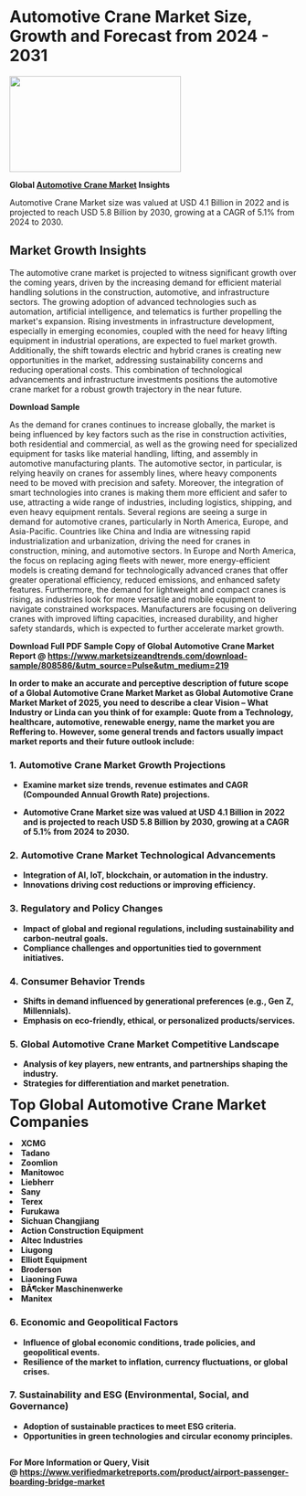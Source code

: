 <H1>Automotive Crane Market Size, Growth and Forecast from 2024 - 2031</H1><img class="aligncenter size-medium wp-image-584254" src="https://thirdeyenews.in/wp-content/uploads/2024/09/Global-Market-Research-300x168.jpeg" alt="" width="300" height="168" /><p><strong>Global&nbsp;<a href="https://www.marketsizeandtrends.com/download-sample/808586/&amp;utm_source=Pulse&amp;utm_medium=219">Automotive Crane Market</a> Insights</strong></p><p>Automotive Crane Market size was valued at USD 4.1 Billion in 2022 and is projected to reach USD 5.8 Billion by 2030, growing at a CAGR of 5.1% from 2024 to 2030.</p><p><h2>Market Growth Insights</h2> <p>The automotive crane market is projected to witness significant growth over the coming years, driven by the increasing demand for efficient material handling solutions in the construction, automotive, and infrastructure sectors. The growing adoption of advanced technologies such as automation, artificial intelligence, and telematics is further propelling the market's expansion. Rising investments in infrastructure development, especially in emerging economies, coupled with the need for heavy lifting equipment in industrial operations, are expected to fuel market growth. Additionally, the shift towards electric and hybrid cranes is creating new opportunities in the market, addressing sustainability concerns and reducing operational costs. This combination of technological advancements and infrastructure investments positions the automotive crane market for a robust growth trajectory in the near future.</p> <p><strong>Download Sample</strong></p> <p>As the demand for cranes continues to increase globally, the market is being influenced by key factors such as the rise in construction activities, both residential and commercial, as well as the growing need for specialized equipment for tasks like material handling, lifting, and assembly in automotive manufacturing plants. The automotive sector, in particular, is relying heavily on cranes for assembly lines, where heavy components need to be moved with precision and safety. Moreover, the integration of smart technologies into cranes is making them more efficient and safer to use, attracting a wide range of industries, including logistics, shipping, and even heavy equipment rentals. Several regions are seeing a surge in demand for automotive cranes, particularly in North America, Europe, and Asia-Pacific. Countries like China and India are witnessing rapid industrialization and urbanization, driving the need for cranes in construction, mining, and automotive sectors. In Europe and North America, the focus on replacing aging fleets with newer, more energy-efficient models is creating demand for technologically advanced cranes that offer greater operational efficiency, reduced emissions, and enhanced safety features. Furthermore, the demand for lightweight and compact cranes is rising, as industries look for more versatile and mobile equipment to navigate constrained workspaces. Manufacturers are focusing on delivering cranes with improved lifting capacities, increased durability, and higher safety standards, which is expected to further accelerate market growth. <p><strong></p><p><span class=""><strong>Download Full PDF Sample Copy of Global Automotive Crane Market Report</strong> @ <a href="https://www.marketsizeandtrends.com/download-sample/808586/&amp;utm_source=Pulse&amp;utm_medium=219" target="_blank">https://www.marketsizeandtrends.com/download-sample/808586/&amp;utm_source=Pulse&amp;utm_medium=219</a></span></p><p>In order to make an accurate and perceptive description of future scope of a Global&nbsp;Automotive Crane Market Market as Global&nbsp;Automotive Crane Market Market of 2025, you need to describe a clear Vision &ndash; What Industry or Linda can you think of for example: Quote from a Technology, healthcare, automotive, renewable energy, name the market you are Reffering to. However, some general trends and factors usually impact market reports and their future outlook include:</p><h3>1.&nbsp;<strong>Automotive Crane Market Growth Projections</strong></h3><ul><li>Examine market size trends, revenue estimates and CAGR (Compounded Annual Growth Rate) projections.</li><li><p>Automotive Crane Market size was valued at USD 4.1 Billion in 2022 and is projected to reach USD 5.8 Billion by 2030, growing at a CAGR of 5.1% from 2024 to 2030.</p></li></ul><h3>2.&nbsp;<strong>Automotive Crane Market Technological Advancements</strong></h3><ul><li>Integration of AI, IoT, blockchain, or automation in the industry.</li><li>Innovations driving cost reductions or improving efficiency.</li></ul><h3>3.&nbsp;<strong>Regulatory and Policy Changes</strong></h3><ul><li>Impact of global and regional regulations, including sustainability and carbon-neutral goals.</li><li>Compliance challenges and opportunities tied to government initiatives.</li></ul><h3>4.&nbsp;<strong>Consumer Behavior Trends</strong></h3><ul><li>Shifts in demand influenced by generational preferences (e.g., Gen Z, Millennials).</li><li>Emphasis on eco-friendly, ethical, or personalized products/services.</li></ul><h3>5.&nbsp;<strong>Global Automotive Crane Market Competitive Landscape</strong></h3><ul><li>Analysis of key players, new entrants, and partnerships shaping the industry.</li><li>Strategies for differentiation and market penetration.</li></ul><p data-pm-slice="1 1 []"><span style="color: inherit; font-family: inherit; font-size: 25px;">Top Global Automotive Crane Market Companies</span></p><div class="" data-test-id=""><p><li>XCMG</li><li> Tadano</li><li> Zoomlion</li><li> Manitowoc</li><li> Liebherr</li><li> Sany</li><li> Terex</li><li> Furukawa</li><li> Sichuan Changjiang</li><li> Action Construction Equipment</li><li> Altec Industries</li><li> Liugong</li><li> Elliott Equipment</li><li> Broderson</li><li> Liaoning Fuwa</li><li> BÃ¶cker Maschinenwerke</li><li> Manitex</li></p></div><h3>6.&nbsp;<strong>Economic and Geopolitical Factors</strong></h3><ul><li>Influence of global economic conditions, trade policies, and geopolitical events.</li><li>Resilience of the market to inflation, currency fluctuations, or global crises.</li></ul><h3>7.&nbsp;<strong>Sustainability and ESG (Environmental, Social, and Governance)</strong></h3><ul><li>Adoption of sustainable practices to meet ESG criteria.</li><li>Opportunities in green technologies and circular economy principles.</li></ul><h2><strong style="font-size: 14px;">For More Information or Query, Visit @&nbsp;</strong><a style="background-color: #ffffff; font-size: 14px;" href="https://www.marketsizeandtrends.com/report/automotive-crane-market/" target="_blank">https://www.verifiedmarketreports.com/product/airport-passenger-boarding-bridge-market</a></h2>
